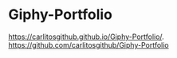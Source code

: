 # Giphy-Portfolio
https://carlitosgithub.github.io/Giphy-Portfolio/.
https://github.com/carlitosgithub/Giphy-Portfolio
